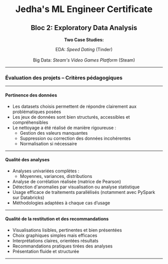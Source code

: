 <h1 align="center">Jedha's ML Engineer Certificate</h1>
<h2 align="center">Bloc 2: Exploratory Data Analysis</h2>

<p align="center"><strong>Two Case Studies:</strong></p>

<p align="center">
EDA: <em>Speed Dating</em> (Tinder)<br><br>
Big Data: <em>Steam's Video Games Platform</em> (Steam)
</p>

---

### Évaluation des projets – Critères pédagogiques

---

#### Pertinence des données

- Les datasets choisis permettent de répondre clairement aux problématiques posées
- Les jeux de données sont bien structurés, accessibles et compréhensibles
- Le nettoyage a été réalisé de manière rigoureuse :
  - Gestion des valeurs manquantes
  - Suppression ou correction des données incohérentes
  - Normalisation si nécessaire

---

#### Qualité des analyses

- Analyses univariées complètes :
  - Moyennes, variances, distributions
- Analyse de corrélation réalisée (matrice de Pearson)
- Détection d'anomalies par visualisation ou analyse statistique
- Usage efficace de traitements parallélisés (notamment avec PySpark sur Databricks)
- Méthodologies adaptées à chaque cas d’usage

---

#### Qualité de la restitution et des recommandations

- Visualisations lisibles, pertinentes et bien présentées
- Choix graphiques simples mais efficaces
- Interprétations claires, orientées résultats
- Recommandations pratiques tirées des analyses
- Présentation fluide et structurée

---

